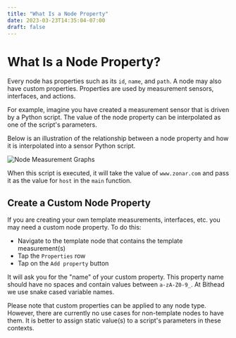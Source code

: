```yaml
---
title: "What Is a Node Property"
date: 2023-03-23T14:35:04-07:00
draft: false
---
```


# What Is a Node Property?

Every node has properties such as its `id`, `name`, and `path`. A node may also have custom properties. Properties are used by measurement sensors, interfaces, and actions.

For example, imagine you have created a measurement sensor that is driven by a Python script. The value of the node property can be interpolated as one of the script's parameters.

Below is an illustration of the relationship between a node property and how it is interpolated into a sensor Python script.

![Node Measurement Graphs](/help/img/node-property-relationships.png)

When this script is executed, it will take the value of `www.zonar.com` and pass it as the value for `host` in the `main` function.

## Create a Custom Node Property

If you are creating your own template measurements, interfaces, etc. you may need a custom node property. To do this:
- Navigate to the template node that contains the template measurement(s)
- Tap the `Properties` row
- Tap on the `Add property` button

It will ask you for the "name" of your custom property. This property name should have no spaces and contain values between `a-zA-Z0-9_`. At Bithead we use snake cased variable names.

Please note that custom properties can be applied to any node type. However, there are currently no use cases for non-template nodes to have them. It is better to assign static value(s) to a script's parameters in these contexts.
